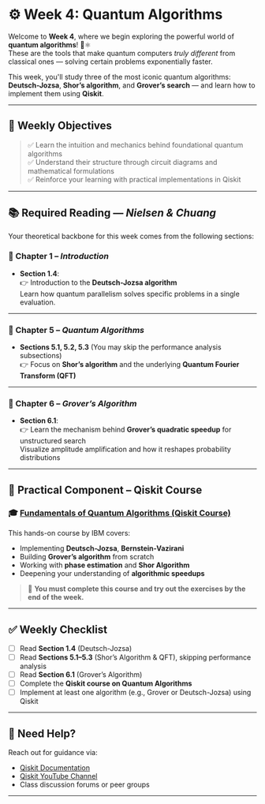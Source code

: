 # ⚙️ Week 4: Quantum Algorithms

Welcome to **Week 4**, where we begin exploring the powerful world of **quantum algorithms**! 🧠⚛️  
These are the tools that make quantum computers *truly different* from classical ones — solving certain problems exponentially faster.

This week, you'll study three of the most iconic quantum algorithms: **Deutsch-Jozsa**, **Shor’s algorithm**, and **Grover’s search** — and learn how to implement them using **Qiskit**.

---

## 🎯 Weekly Objectives

> ✅ Learn the intuition and mechanics behind foundational quantum algorithms  
> ✅ Understand their structure through circuit diagrams and mathematical formulations  
> ✅ Reinforce your learning with practical implementations in Qiskit

---

## 📚 Required Reading — *Nielsen & Chuang*

Your theoretical backbone for this week comes from the following sections:

### 📖 Chapter 1 – *Introduction*
- **Section 1.4**:  
  👉 Introduction to the **Deutsch-Jozsa algorithm**  
  Learn how quantum parallelism solves specific problems in a single evaluation.

---

### 📖 Chapter 5 – *Quantum Algorithms*
- **Sections 5.1, 5.2, 5.3** (You may skip the performance analysis subsections)  
  👉 Focus on **Shor’s algorithm** and the underlying **Quantum Fourier Transform (QFT)**  
---

### 📖 Chapter 6 – *Grover’s Algorithm*
- **Section 6.1**:  
  👉 Learn the mechanism behind **Grover’s quadratic speedup** for unstructured search  
  Visualize amplitude amplification and how it reshapes probability distributions

---

## 🧪 Practical Component – Qiskit Course

### 🎓 [Fundamentals of Quantum Algorithms (Qiskit Course)](https://learning.quantum.ibm.com/course/fundamentals-of-quantum-algorithms)

This hands-on course by IBM covers:
- Implementing **Deutsch-Jozsa**, **Bernstein-Vazirani**
- Building **Grover’s algorithm** from scratch
- Working with **phase estimation** and **Shor Algorithm**
- Deepening your understanding of **algorithmic speedups**

> 📌 **You must complete this course and try out the exercises by the end of the week.**

---

## ✅ Weekly Checklist

- [ ] Read **Section 1.4** (Deutsch-Jozsa)
- [ ] Read **Sections 5.1–5.3** (Shor’s Algorithm & QFT), skipping performance analysis
- [ ] Read **Section 6.1** (Grover’s Algorithm)
- [ ] Complete the **Qiskit course on Quantum Algorithms**
- [ ] Implement at least one algorithm (e.g., Grover or Deutsch-Jozsa) using Qiskit

---

## 💬 Need Help?

Reach out for guidance via:
- [Qiskit Documentation](https://qiskit.org/documentation/)
- [Qiskit YouTube Channel](https://www.youtube.com/@qiskit)
- Class discussion forums or peer groups

---


